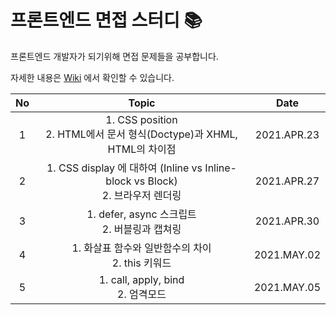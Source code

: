 # 프론트엔드 면접 스터디 :books:

프론트엔드 개발자가 되기위해 면접 문제들을 공부합니다.

자세한 내용은 [Wiki](https://github.com/cottonpup/frontend-dev-interview-study/wiki) 에서 확인할 수 있습니다.

| No  |                                   Topic                                   |    Date     |
| :-: |  :----------------------------------------------------------------------: | :---------: |
|  1  |  1. CSS position <br>2. HTML에서 문서 형식(Doctype)과 XHML, HTML의 차이점 | 2021.APR.23 |
|  2  |  1. CSS display 에 대하여 (Inline vs Inline-block vs Block)<br>2. 브라우저 렌더링 | 2021.APR.27 |
|  3  |  1. defer, async 스크립트 <br>2. 버블링과 캡쳐링 | 2021.APR.30 |
|  4  |  1. 화살표 함수와 일반함수의 차이 <br>2. this 키워드 | 2021.MAY.02 |
|  5  |  1. call, apply, bind <br>2. 엄격모드| 2021.MAY.05 |
